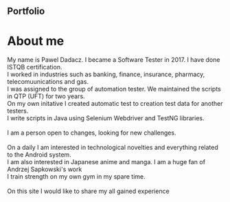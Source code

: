 <html>
<h2> Portfolio </h2>

<h1>About me</h1>
My name is Pawel Dadacz. I became a Software Tester in 2017. I have done ISTQB certification.<br>
I worked in industries such as banking, finance, insurance, pharmacy, telecomuunications and gas.<br>
I was assigned to the group of automation tester. We maintained the scripts in QTP (UFT) for two years.<br>
On my own initative I created automatic test to creation test data for another testers. <br>
I write scripts in Java using Selenium Webdriver and TestNG libraries.<br><br>
I am a person open to changes, looking for new challenges.<br><br>
On a daily I am interested in technological novelties and everything related to the Android system.<br>
I am also interested in Japanese anime and manga. I am a huge fan of Andrzej Sapkowski's work <br>
I train strength on my own gym in my spare time.<br><br>
On this site I would like to share my all gained experience

</html>
